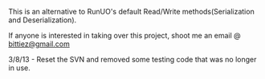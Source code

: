 This is an alternative to RunUO's default Read/Write methods(Serialization and Deserialization).


If anyone is interested in taking over this project, shoot me an email @ bittiez@gmail.com

3/8/13 - Reset the SVN and removed some testing code that was no longer in use.